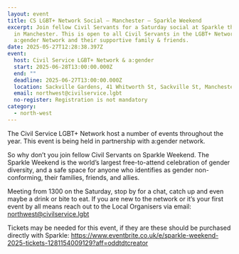 ```yaml
---
layout: event
title: CS LGBT+ Network Social – Manchester – Sparkle Weekend
excerpt: Join fellow Civil Servants for a Saturday social at Sparkle this June
  in Manchester. This is open to all Civil Servants in the LGBT+ Network,
  a:gender Network and their supportive family & friends.
date: 2025-05-27T12:28:38.397Z
event:
  host: Civil Service LGBT+ Network & a:gender
  start: 2025-06-28T13:00:00.000Z
  end: ""
  deadline: 2025-06-27T13:00:00.000Z
  location: Sackville Gardens, 41 Whitworth St, Sackville St, Manchester M1 3WA
  email: northwest@civilservice.lgbt
  no-register: Registration is not mandatory
category:
  - north-west
---
```

The Civil Service LGBT+ Network host a number of events throughout the year. This event is being held in partnership with a:gender network.

So why don’t you join fellow Civil Servants on Sparkle Weekend. The Sparkle Weekend is the world’s largest free-to-attend celebration of gender diversity, and a safe space for anyone who identifies as gender non-conforming, their families, friends, and allies.

M﻿eeting from 1300 on the Saturday, stop by for a chat, catch up and even maybe a drink or bite to eat. If you are new to the network or it’s your first event by all means reach out to the Local Organisers via email: [northwest@civilservice.lgbt](mailto:northwest@civilservice.lgbt)

T﻿ickets may be needed for this event, if they are these should be purchased directly with Sparkle: <https://www.eventbrite.co.uk/e/sparkle-weekend-2025-tickets-1281154009129?aff=oddtdtcreator>